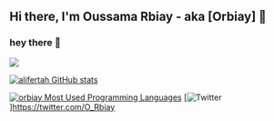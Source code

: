 ## Hi there, I'm Oussama Rbiay - aka [Orbiay] 👋 

### hey there 👋

![](https://badge.mediaplus.ma/darkgray/orbiay)


[![alifertah GitHub stats](https://github-readme-stats.vercel.app/api?username=orbiay&show_icons=true&theme=radical)](https://github.com/orbiay)

[![orbiay Most Used Programming Languages](https://github-readme-stats.vercel.app/api/top-langs/?username=orbiay&layout=compact&hide_border=true&theme=darcula&bg_color=00000000&langs_count=6)](https://github.com/orbiay)
[![Twitter](https://img.shields.io/twitter/url/https/twitter.com/orbiay.svg?style=social&label=Follow%20%40orbiay)]https://twitter.com/O_Rbiay
